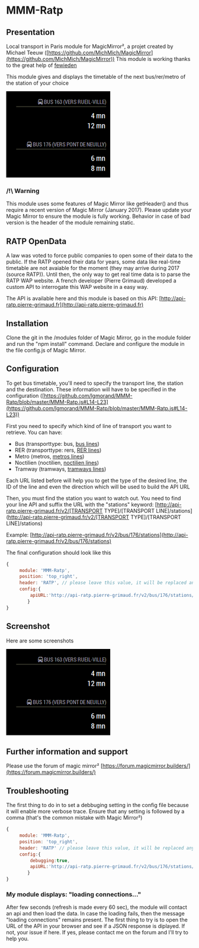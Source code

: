 # MMM-Ratp

## Presentation

Local transport in Paris module for MagicMirror², a projet created by Michael Teeuw ([https://github.com/MichMich/MagicMirror](https://github.com/MichMich/MagicMirror))
This module is working thanks to the great help of [fewieden](https://github.com/fewieden)

This module gives and displays the timetable of the next bus/rer/metro of the station of your choice

![demo](https://raw.githubusercontent.com/lgmorand/MMM-Ratp/master/screenshots/ratp.png)

### /!\ Warning

This module uses some features of Magic Mirror like getHeader() and thus require a recent version of Magic Mirror (January 2017). Please update your Magic Mirror to ensure the module is fully working. Behavior in case of bad version is the header of the module remaining static.

## RATP OpenData

A law was voted to force public companies to open some of their data to the public. If the RATP opened their data for years, some data like real-time timetable are not avaiable for the moment (they may arrive during 2017 (source RATP)).
Until then, the only way to get real time data is to parse the RATP WAP website. A french developer (Pierre Grimaud) developed a custom API to interrogate this WAP website in a easy way.

The API is available here and this module is based on this API: [http://api-ratp.pierre-grimaud.fr](http://api-ratp.pierre-grimaud.fr)

## Installation

Clone the git in the /modules folder of Magic Mirror, go in the module folder and run the "npm install" command. Declare and configure the module in the file config.js of Magic Mirror.

## Configuration

To get bus timetable, you'll need to specify the transport line, the station and the destination. These information will have to be specified in the configuration ([https://github.com/lgmorand/MMM-Ratp/blob/master/MMM-Ratp.js#L14-L23](https://github.com/lgmorand/MMM-Ratp/blob/master/MMM-Ratp.js#L14-L23))

First you need to specify which kind of line of transport you want to retrieve. You can have:

- Bus (transporttype: bus, [bus lines](http://api-ratp.pierre-grimaud.fr/v2/bus/))
- RER (transporttype: rers, [RER lines](http://api-ratp.pierre-grimaud.fr/v2/rers/))
- Metro (metros, [metros lines](http://api-ratp.pierre-grimaud.fr/v2/metros/))
- Noctilien (noctilien, [noctilien lines](http://api-ratp.pierre-grimaud.fr/v2/noctiliens/))
- Tramway (tramways, [tramways lines](http://api-ratp.pierre-grimaud.fr/v2/tramways/))

Each URL listed before will help you to get the type of the desired line, the ID of the line and even the direction which will be used to build the API URL

Then, you must find the station you want to watch out. You need to find your line API and suffix the URL with the "stations" keyword: [http://api-ratp.pierre-grimaud.fr/v2/[TRANSPORT TYPE]/[TRANSPORT LINE]/stations](http://api-ratp.pierre-grimaud.fr/v2/[TRANSPORT TYPE]/[TRANSPORT LINE]/stations)

Example: [http://api-ratp.pierre-grimaud.fr/v2/bus/176/stations](http://api-ratp.pierre-grimaud.fr/v2/bus/176/stations)

The final configuration should look like this

``` javascript
{
     module: 'MMM-Ratp',
     position: 'top_right',
     header: 'RATP', // please leave this value, it will be replaced anyway
     config:{
         apiURL:'http://api-ratp.pierre-grimaud.fr/v2/bus/176/stations/5138?destination=pont+de+neuilly', // more info about API documentation : https://github.com/pgrimaud/horaires-ratp-api
        }
}
```

## Screenshot

Here are some screenshots

![demo](https://raw.githubusercontent.com/lgmorand/MMM-Ratp/master/screenshots/ratp.png)

## Further information and support

Please use the forum of magic mirror² [https://forum.magicmirror.builders/](https://forum.magicmirror.builders/)

## Troubleshooting

The first thing to do in to set a debbuging setting in the config file because it will enable more verbose trace. Ensure that any setting is followed by a comma (that's the common mistake with Magic Mirror²)

``` javascript
{
     module: 'MMM-Ratp',
     position: 'top_right',
     header: 'RATP' // please leave this value, it will be replaced anyway,
     config:{
         debugging:true,
         apiURL:'http://api-ratp.pierre-grimaud.fr/v2/bus/176/stations/5138?destination=pont+de+neuilly',
        }
}
```

### My module displays: "loading connections..."

After few seconds (refresh is made every 60 sec), the module will contact an api and then load the data. In case the loading fails, then the message "loading connections" remains present. The first thing to try is to open the URL of the API in your browser and see if a JSON response is diplayed. If not, your issue if here. If yes, please contact me on the forum and I'll try to help you.